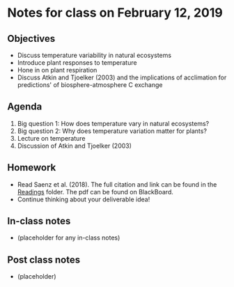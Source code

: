 # Notes for class on February 12, 2019

## Objectives
* Discuss temperature variability in natural ecosystems
* Introduce plant responses to temperature
* Hone in on plant respiration
* Discuss Atkin and Tjoelker (2003) and the implications of acclimation for predictions'
of biosphere-atmosphere C exchange

## Agenda
1. Big question 1: How does temperature vary in natural ecosystems?
2. Big question 2: Why does temperature variation matter for plants?
3. Lecture on temperature
3. Discussion of Atkin and Tjoelker (2003)

## Homework
* Read Saenz et al. (2018). The full citation and link can be found in the 
[Readings](../Readings) folder. The pdf can be found on BlackBoard.
* Continue thinking about your deliverable idea!

## In-class notes
* (placeholder for any in-class notes)

## Post class notes
* (placeholder)